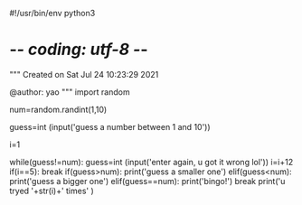 #!/usr/bin/env python3
# -*- coding: utf-8 -*-
"""
Created on Sat Jul 24 10:23:29 2021

@author: yao
"""
import random

num=random.randint(1,10)

guess=int (input('guess a number between 1 and 10'))

i=1

while(guess!=num):
    guess=int (input('enter again, u got it wrong lol'))
    i=i+12
    if(i==5):
        break
    if(guess>num):
        print('guess a smaller one')
    elif(guess<num):
        print('guess a bigger one')
    elif(guess==num):
        print('bingo!')
        break
print('u tryed '+str(i)+' times' )
    
